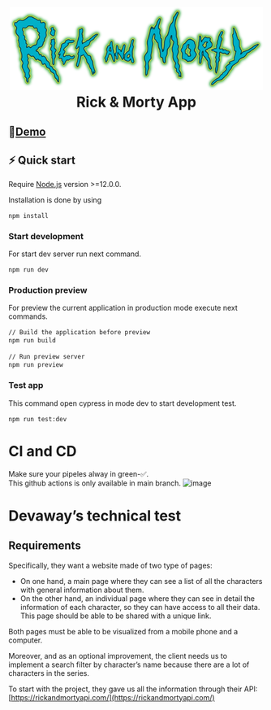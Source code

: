 <h1 align="center">
  <img src="https://raw.githubusercontent.com/sanchis/Rick-Morty/main/assets/logo.png" height="auto" center width="500px">  <br>
  Rick & Morty App
</h1>


## 🚀[Demo](https://nodejs.org/en/)
## ⚡️ Quick start
Require [Node.js](https://nodejs.org/en/) version >=12.0.0.

Installation is done by using 
```node
npm install
```

### Start development
For start dev server run next command.
```node 
npm run dev
```
### Production preview
For preview the current application in production mode execute next commands. 
```node 
// Build the application before preview
npm run build

// Run preview server
npm run preview
```   

### Test app
This command open cypress in mode dev to start development test.
```node
npm run test:dev
```

# CI and CD
Make sure your pipeles alway in green-✅.   
This github actions is only available in main branch.
![image](https://user-images.githubusercontent.com/12100597/134964539-730eb92d-829e-474f-ab73-4f487408d330.png)


# Devaway’s technical test

## Requirements

Specifically, they want a website made of two type of pages:

- On one hand, a main page where they can see a list of all the characters with general information about them.
- On the other hand, an individual page where they can see in detail the information of each character, so they can have access to all their data. This page should be able to be shared with a unique link.

Both pages must be able to be visualized from a mobile phone and a computer.

Moreover, and as an optional improvement, the client needs us to implement a search filter by character’s name because there are a lot of characters in the series.

To start with the project, they gave us all the information through their API: [https://rickandmortyapi.com/](https://rickandmortyapi.com/)

